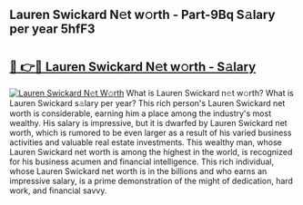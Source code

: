 ## Lauren Swickard N𝚎t w𝚘rth - Part-9Bq S𝚊lary per year 5hfF3

# <h2><a href="http://gc3l5f.nevu.top/?p=Lauren+Swickard">🔗 👉🔴 Lauren Swickard N𝚎t w𝚘rth - S𝚊lary</a></h2>

[![Lauren Swickard N𝚎t W𝚘rth](https://i.imgur.com/Oavwk0R.jpeg)](http://gc3l5f.nevu.top/?p=Lauren+Swickard)
What is Lauren Swickard n𝚎t w𝚘rth? What is Lauren Swickard s𝚊lary per year?
This rich person's Lauren Swickard net worth is considerable, earning him a place among the industry's most wealthy. His salary is impressive, but it is dwarfed by Lauren Swickard net worth, which is rumored to be even larger as a result of his varied business activities and valuable real estate investments. This wealthy man, whose Lauren Swickard net worth is among the highest in the world, is recognized for his business acumen and financial intelligence. This rich individual, whose Lauren Swickard net worth is in the billions and who earns an impressive salary, is a prime demonstration of the might of dedication, hard work, and financial savvy.
